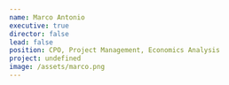 ```yaml
---
name: Marco Antonio
executive: true
director: false
lead: false
position: CPO, Project Management, Economics Analysis
project: undefined
image: /assets/marco.png
---
```


